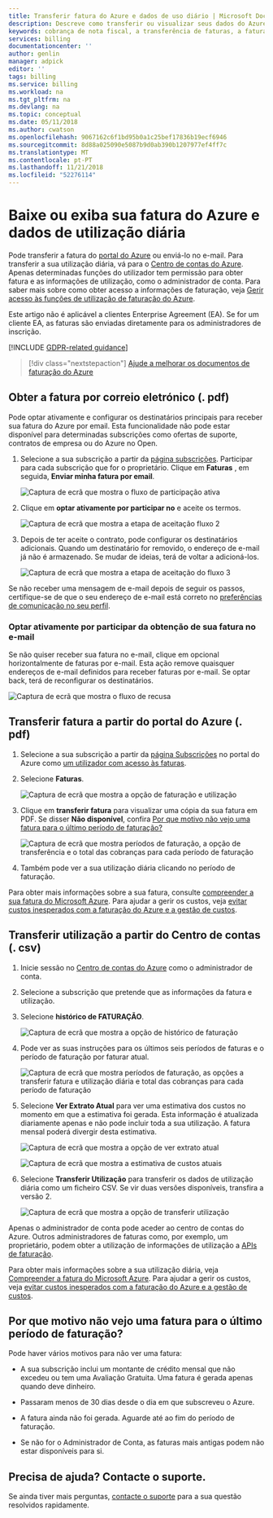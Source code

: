 ```yaml
---
title: Transferir fatura do Azure e dados de uso diário | Microsoft Docs
description: Descreve como transferir ou visualizar seus dados do Azure faturas da nota fiscal e diário utilização.
keywords: cobrança de nota fiscal, a transferência de faturas, a fatura do azure, utilização do azure
services: billing
documentationcenter: ''
author: genlin
manager: adpick
editor: ''
tags: billing
ms.service: billing
ms.workload: na
ms.tgt_pltfrm: na
ms.devlang: na
ms.topic: conceptual
ms.date: 05/11/2018
ms.author: cwatson
ms.openlocfilehash: 9067162c6f1bd95b0a1c25bef17836b19ecf6946
ms.sourcegitcommit: 8d88a025090e5087b9d0ab390b1207977ef4ff7c
ms.translationtype: MT
ms.contentlocale: pt-PT
ms.lasthandoff: 11/21/2018
ms.locfileid: "52276114"
---
```

# <a name="download-or-view-your-azure-billing-invoice-and-daily-usage-data"></a>Baixe ou exiba sua fatura do Azure e dados de utilização diária
Pode transferir a fatura do [portal do Azure](https://portal.azure.com/#blade/Microsoft_Azure_Billing/SubscriptionsBlade) ou enviá-lo no e-mail. Para transferir a sua utilização diária, vá para o [Centro de contas do Azure](https://account.azure.com/Subscriptions). Apenas determinadas funções do utilizador tem permissão para obter fatura e as informações de utilização, como o administrador de conta. Para saber mais sobre como obter acesso a informações de faturação, veja [Gerir acesso às funções de utilização de faturação do Azure](billing-manage-access.md).

Este artigo não é aplicável a clientes Enterprise Agreement (EA). Se for um cliente EA, as faturas são enviadas diretamente para os administradores de inscrição.

[!INCLUDE [GDPR-related guidance](../../includes/gdpr-intro-sentence.md)]

> [!div class="nextstepaction"]
> [Ajude a melhorar os documentos de faturação do Azure](https://go.microsoft.com/fwlink/p/?linkid=2010091)

## <a name="get-your-invoice-in-email-pdf"></a>Obter a fatura por correio eletrónico (. pdf)
Pode optar ativamente e configurar os destinatários principais para receber sua fatura do Azure por email. Esta funcionalidade não pode estar disponível para determinadas subscrições como ofertas de suporte, contratos de empresa ou do Azure no Open.

1. Selecione a sua subscrição a partir da [página subscrições](https://portal.azure.com/#blade/Microsoft_Azure_Billing/SubscriptionsBlade). Participar para cada subscrição que for o proprietário. Clique em **Faturas** , em seguida, **Enviar minha fatura por email**. 

    ![Captura de ecrã que mostra o fluxo de participação ativa](./media/billing-download-azure-invoice-daily-usage-date/InvoicesDeepLink.PNG)
    
2. Clique em **optar ativamente por participar no** e aceite os termos.

    ![Captura de ecrã que mostra a etapa de aceitação fluxo 2](./media/billing-download-azure-invoice-daily-usage-date/InvoiceArticleStep2.PNG)
 
3. Depois de ter aceite o contrato, pode configurar os destinatários adicionais. Quando um destinatário for removido, o endereço de e-mail já não é armazenado. Se mudar de ideias, terá de voltar a adicioná-los.

    ![Captura de ecrã que mostra a etapa de aceitação do fluxo 3](./media/billing-download-azure-invoice-daily-usage-date/InvoiceArticleStep3.PNG)
    
Se não receber uma mensagem de e-mail depois de seguir os passos, certifique-se de que o seu endereço de e-mail está correto no [preferências de comunicação no seu perfil](https://account.windowsazure.com/profile).

### <a name="opt-out-from-getting-your-invoice-in-email"></a>Optar ativamente por participar da obtenção de sua fatura no e-mail
Se não quiser receber sua fatura no e-mail, clique em opcional horizontalmente de faturas por e-mail. Esta ação remove quaisquer endereços de e-mail definidos para receber faturas por e-mail. Se optar back, terá de reconfigurar os destinatários.

 ![Captura de ecrã que mostra o fluxo de recusa](./media/billing-download-azure-invoice-daily-usage-date/InvoiceArticleStep4.PNG)

## <a name="download-invoice-from-azure-portal-pdf"></a>Transferir fatura a partir do portal do Azure (. pdf)

1. Selecione a sua subscrição a partir da [página Subscrições](https://portal.azure.com/#blade/Microsoft_Azure_Billing/SubscriptionsBlade) no portal do Azure como [um utilizador com acesso às faturas](billing-manage-access.md).

2. Selecione **Faturas**. 

    ![Captura de ecrã que mostra a opção de faturação e utilização](./media/billing-download-azure-invoice-daily-usage-date/billingandusage.png) 

3. Clique em **transferir fatura** para visualizar uma cópia da sua fatura em PDF. Se disser **Não disponível**, confira [Por que motivo não vejo uma fatura para o último período de faturação?](#noinvoice)

    ![Captura de ecrã que mostra períodos de faturação, a opção de transferência e o total das cobranças para cada período de faturação](./media/billing-download-azure-invoice-daily-usage-date/billing4.png)

4. Também pode ver a sua utilização diária clicando no período de faturação. 

Para obter mais informações sobre a sua fatura, consulte [compreender a sua fatura do Microsoft Azure](billing-understand-your-bill.md). Para ajudar a gerir os custos, veja [evitar custos inesperados com a faturação do Azure e a gestão de custos](billing-getting-started.md).

## <a name="download-usage-from-the-account-center-csv"></a>Transferir utilização a partir do Centro de contas (. csv)

1. Inicie sessão no [Centro de contas do Azure](https://account.windowsazure.com/subscriptions) como o administrador de conta.

2. Selecione a subscrição que pretende que as informações da fatura e utilização.

3. Selecione **histórico de FATURAÇÃO**. 

    ![Captura de ecrã que mostra a opção de histórico de faturação](./media/billing-download-azure-invoice-daily-usage-date/Billinghisotry.png)

4. Pode ver as suas instruções para os últimos seis períodos de faturas e o período de faturação por faturar atual. 

    ![Captura de ecrã que mostra períodos de faturação, as opções a transferir fatura e utilização diária e total das cobranças para cada período de faturação](./media/billing-download-azure-invoice-daily-usage-date/billingSum.png)

5. Selecione **Ver Extrato Atual** para ver uma estimativa dos custos no momento em que a estimativa foi gerada. Esta informação é atualizada diariamente apenas e não pode incluir toda a sua utilização. A fatura mensal poderá divergir desta estimativa.

    ![Captura de ecrã que mostra a opção de ver extrato atual](./media/billing-download-azure-invoice-daily-usage-date/billingSum2.png)

    ![Captura de ecrã que mostra a estimativa de custos atuais](./media/billing-download-azure-invoice-daily-usage-date/billingSum3.png)

6. Selecione **Transferir Utilização** para transferir os dados de utilização diária como um ficheiro CSV. Se vir duas versões disponíveis, transfira a versão 2.

    ![Captura de ecrã que mostra a opção de transferir utilização](./media/billing-download-azure-invoice-daily-usage-date/DLusage.png)

Apenas o administrador de conta pode aceder ao centro de contas do Azure. Outros administradores de faturas como, por exemplo, um proprietário, podem obter a utilização de informações de utilização a [APIs de faturação](billing-usage-rate-card-overview.md).

Para obter mais informações sobre a sua utilização diária, veja [Compreender a fatura do Microsoft Azure](billing-understand-your-bill.md). Para ajudar a gerir os custos, veja [evitar custos inesperados com a faturação do Azure e a gestão de custos](billing-getting-started.md).

## <a name="noinvoice"></a> Por que motivo não vejo uma fatura para o último período de faturação?

Pode haver vários motivos para não ver uma fatura:

- A sua subscrição inclui um montante de crédito mensal que não excedeu ou tem uma Avaliação Gratuita. Uma fatura é gerada apenas quando deve dinheiro.

- Passaram menos de 30 dias desde o dia em que subscreveu o Azure.

- A fatura ainda não foi gerada. Aguarde até ao fim do período de faturação.

- Se não for o Administrador de Conta, as faturas mais antigas podem não estar disponíveis para si.

## <a name="need-help-contact-support"></a>Precisa de ajuda? Contacte o suporte.
Se ainda tiver mais perguntas, [contacte o suporte](https://portal.azure.com/?#blade/Microsoft_Azure_Support/HelpAndSupportBlade) para a sua questão resolvidos rapidamente.

